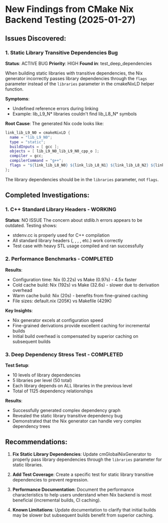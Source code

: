 # New Findings from CMake Nix Backend Testing (2025-01-27)

## Issues Discovered:

### 1. Static Library Transitive Dependencies Bug
**Status**: ACTIVE BUG
**Priority**: HIGH
**Found in**: test_deep_dependencies

When building static libraries with transitive dependencies, the Nix generator incorrectly passes library dependencies through the `flags` parameter instead of the `libraries` parameter in the cmakeNixLD helper function.

**Symptoms**:
- Undefined reference errors during linking
- Example: lib_L9_N* libraries couldn't find lib_L8_N* symbols

**Root Cause**:
The generated Nix code looks like:
```nix
link_lib_L9_N0 = cmakeNixLD {
  name = "lib_L9_N0";
  type = "static";
  buildInputs = [ gcc ];
  objects = [ lib_L9_N0_lib_L9_N0_cpp_o ];
  compiler = gcc;
  compilerCommand = "g++";
  flags = "${link_lib_L8_N0} ${link_lib_L8_N1} ${link_lib_L8_N2} ${link_lib_L8_N3} ${link_lib_L8_N4}";
};
```

The library dependencies should be in the `libraries` parameter, not `flags`.

## Completed Investigations:

### 1. C++ Standard Library Headers - WORKING
**Status**: NO ISSUE
The concern about stdlib.h errors appears to be outdated. Testing shows:
- stdenv.cc is properly used for C++ compilation
- All standard library headers (<iostream>, <vector>, <string>, <map>, etc.) work correctly
- Test case with heavy STL usage compiled and ran successfully

### 2. Performance Benchmarks - COMPLETED
**Results**:
- Configuration time: Nix (0.22s) vs Make (0.97s) - 4.5x faster
- Cold cache build: Nix (192s) vs Make (32.6s) - slower due to derivation overhead
- Warm cache build: Nix (20s) - benefits from fine-grained caching
- File sizes: default.nix (205K) vs Makefile (429K)

**Key Insights**:
- Nix generator excels at configuration speed
- Fine-grained derivations provide excellent caching for incremental builds
- Initial build overhead is compensated by superior caching on subsequent builds

### 3. Deep Dependency Stress Test - COMPLETED
**Test Setup**:
- 10 levels of library dependencies
- 5 libraries per level (50 total)
- Each library depends on ALL libraries in the previous level
- Total of 1125 dependency relationships

**Results**:
- Successfully generated complex dependency graph
- Revealed the static library transitive dependency bug
- Demonstrated that the Nix generator can handle very complex dependency trees

## Recommendations:

1. **Fix Static Library Dependencies**: Update cmGlobalNixGenerator to properly pass library dependencies through the `libraries` parameter for static libraries.

2. **Add Test Coverage**: Create a specific test for static library transitive dependencies to prevent regression.

3. **Performance Documentation**: Document the performance characteristics to help users understand when Nix backend is most beneficial (incremental builds, CI caching).

4. **Known Limitations**: Update documentation to clarify that initial builds may be slower but subsequent builds benefit from superior caching.